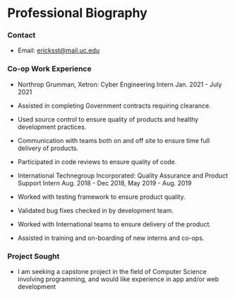 # Professional Biography

### Contact
* Email: ericksst@mail.uc.edu

### Co-op Work Experience
* Northrop Grumman, Xetron: Cyber Engineering Intern  Jan. 2021 - July 2021
 * Assisted in completing Government contracts requiring clearance.
 * Used source control to ensure quality of products and healthy development practices.
 * Communication with teams both on and off site to ensure time full delivery of products.
 * Participated in code reviews to ensure quality of code.

* International Technegroup Incorporated: Quality Assurance and Product Support Intern  Aug. 2018 - Dec 2018, May 2019 - Aug. 2019
 * Worked with testing framework to ensure product quality.
 * Validated bug fixes checked in by development team.
 * Worked with International teams to ensure delivery of the product.
 * Assisted in training and on-boarding of new interns and co-ops.

### Project Sought
* I am seeking a capstone project in the field of Computer Science involving programming, and would like experience in app and/or web development
